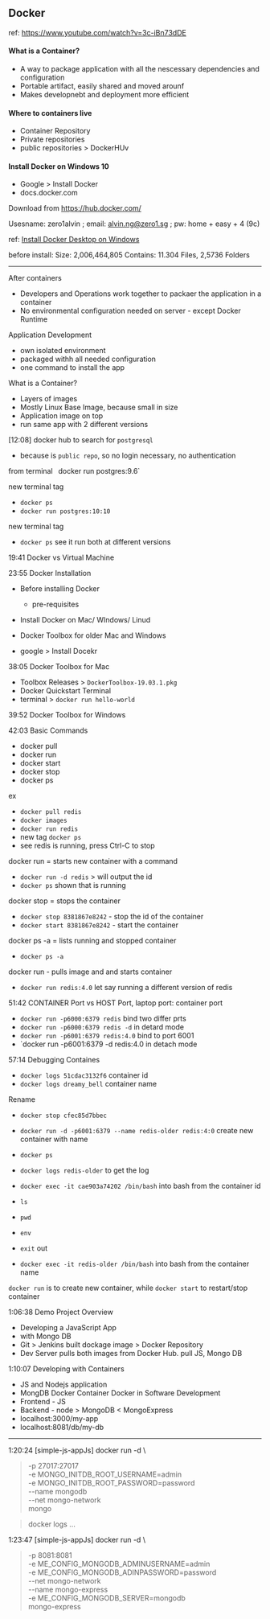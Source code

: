 Docker
---
ref: https://www.youtube.com/watch?v=3c-iBn73dDE

#### What is a Container?
- A way to package application with all the nescessary dependencies and configuration
- Portable artifact, easily shared and moved arounf
- Makes developnebt and deployment more efficient

#### Where to containers live
- Container Repository
- Private repositories
- public repositories > DockerHUv

#### Install Docker on Windows 10
- Google > Install Docker
- docs.docker.com


Download from 
https://hub.docker.com/

Usesname: zero1alvin ; 
email: alvin.ng@zero1.sg ; 
pw: home + easy + 4 (9c)

ref: [Install Docker Desktop on Windows](https://docs.docker.com/desktop/install/windows-install/)

before install: Size: 2,006,464,805
Contains: 11.304 Files, 2,5736 Folders

---
After containers
- Developers and Operations work together to packaer the application in a container
- No environmental configuration needed on server - except Docker Runtime

Application Development
- own isolated environment
- packaged withh all needed configuration
- one command to install the app

What is a Container?
- Layers of images
- Mostly Linux Base Image, because small in size
- Application image on top
- run same app with 2 different versions

[12:08] docker hub to search for `postgresql`
- because is `public repo`, so no login necessary, no authentication

from terminal
` `docker run postgres:9.6`


new terminal tag
- `docker ps`
- `docker run postgres:10:10`

new terminal tag
- `docker ps`
see it run both at different versions

19:41
Docker vs Virtual Machine

23:55
Docker Installation
- Before installing Docker
	- pre-requisites
- Install Docker on Mac/ WIndows/ Linud
- Docker Toolbox for older Mac and Windows

- google > Install Docekr

38:05
Docker Toolbox for Mac
- Toolbox Releases > `DockerToolbox-19.03.1.pkg`
- Docker Quickstart Terminal
- terminal > `docker run hello-world`

39:52
Docker Toolbox for Windows

42:03
Basic Commands
- docker pull
- docker run
- docker start
- docker stop
- docker ps

ex
- `docker pull redis`
- `docker images`
- `docker run redis`
- new tag `docker ps`
- see redis is running, press Ctrl-C to stop

docker run = starts new container with a command
- `docker run -d redis` > will output the id
- `docker ps` shown that is running 

docker stop = stops the container
- `docker stop 8381867e8242` - stop the id of the container
- `docker start 8381867e8242` -  start the container

docker ps -a = lists running and stopped container
- `docker ps -a`

docker run - pulls image and and starts container
- `docker run redis:4.0` let say running a different version of redis

51:42
CONTAINER Port vs HOST Port, laptop port: container port

- `docker run -p6000:6379 redis` bind two differ prts
- `docker run -p6000:6379 redis -d` in detard mode
- `docker run -p6001:6379 redis:4.0` bind to port 6001
- `docker run -p6001:6379 -d redis:4.0 in detach mode 

57:14
Debugging Containes
- `docker logs 51cdac3132f6` container id
- `docker logs dreamy_bell` container name

Rename
- `docker stop cfec85d7bbec`
- `docker run -d -p6001:6379 --name redis-older redis:4:0` create new container with name
- `docker ps`

- `docker logs redis-older` to get the log

- `docker exec -it cae903a74202 /bin/bash` into bash from the container id
- `ls`
- `pwd`
- `env`
- `exit` out

- `docker exec -it redis-older /bin/bash` into bash from the container name

`docker run` is to create new container, while `docker start` to restart/stop container

1:06:38
Demo Project Overview
- Developing a JavaScript App
- with Mongo DB
- Git > Jenkins built dockage image > Docker Repository
- Dev Server pulls both images from Docker Hub. pull JS, Mongo DB

1:10:07
Developing with Containers
- JS and Nodejs application
- MongDB Docker Container
Docker in Software Development
- Frontend - JS
- Backend - node > MongoDB < MongoExpress
- localhost:3000/my-app
- localhost:8081/db/my-db

---
1:20:24
[simple-js-appJs] docker run -d \
> -p 27017:27017 \
> -e MONGO_INITDB_ROOT_USERNAME=admin \
> -e MONGO_INITDB_ROOT_PASSWORD=password \
> --name mongodb \
> --net mongo-network \
> mongo

> docker logs ...

1:23:47
[simple-js-appJs] docker run -d \
> -p 8081:8081 \
> -e ME_CONFIG_MONGODB_ADMINUSERNAME=admin \
> -e ME_CONFIG_MONGODB_ADINPASSWORD=password \
> --net mongo-network \
> --name mongo-express \
> -e ME_CONFIG_MONGODB_SERVER=mongodb \
> mongo-express


 
